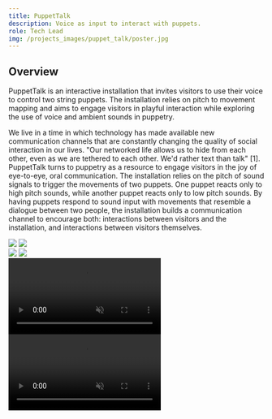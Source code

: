 ```yaml
---
title: PuppetTalk
description: Voice as input to interact with puppets.
role: Tech Lead
img: /projects_images/puppet_talk/poster.jpg
---
```


## Overview

PuppetTalk is an interactive installation that invites visitors to use their voice to control two string puppets. The installation relies on pitch to movement mapping and aims to engage visitors in playful interaction while exploring the use of voice and ambient sounds in puppetry.

We live in a time in which technology has made available new communication channels that are constantly changing the quality of social interaction in our lives. "Our networked life allows us to hide from each other, even as we are tethered to each other. We'd rather text than talk" [1]. PuppetTalk turns to puppetry as a resource to engage visitors in the joy of eye-to-eye, oral communication. The installation relies on the pitch of sound signals to trigger the movements of two puppets. One puppet reacts only to high pitch sounds, while another puppet reacts only to low pitch sounds. By having puppets respond to sound input with movements that resemble a dialogue between two people, the installation builds a communication channel to encourage both: interactions between visitors and the installation, and interactions between visitors themselves.

<div class="imgs">
<img src="/projects_images/puppet_talk/img_1.jpg">
<img src="/projects_images/puppet_talk/img_2.jpg">
</div>

<div class="imgs">
<img src="/projects_images/puppet_talk/img_3.jpg">
<img src="/projects_images/puppet_talk/img_4.jpg">
</div>

<div class="imgs">
	 <video class="border-gray border shadow-md p-0 m-0 outline-none" src="/projects_images/puppet_talk/video_1.mp4" crossorigin="anonymous" controls muted></video>
<video class="border-gray border shadow-md p-0 m-0 outline-none" src="/projects_images/puppet_talk/video_2.mp4" crossorigin="anonymous" controls muted></video>
</div>
